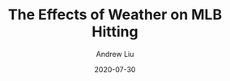 ---
layout: post
title: The Effects of Weather on MLB Hitting
date: 2020-07-30
author: Andrew Liu
---